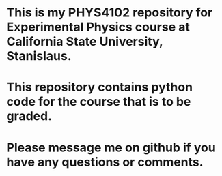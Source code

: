 # This is my PHYS4102 repository for Experimental Physics course at California State University, Stanislaus.

# This repository contains python code for the course that is to be graded.

# Please message me on github if you have any questions or comments.
